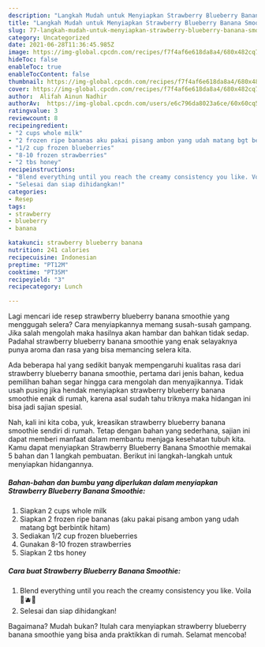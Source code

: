 ```yaml
---
description: "Langkah Mudah untuk Menyiapkan Strawberry Blueberry Banana Smoothie yang Enak"
title: "Langkah Mudah untuk Menyiapkan Strawberry Blueberry Banana Smoothie yang Enak"
slug: 77-langkah-mudah-untuk-menyiapkan-strawberry-blueberry-banana-smoothie-yang-enak
category: Uncategorized
date: 2021-06-28T11:36:45.985Z
image: https://img-global.cpcdn.com/recipes/f7f4af6e618da8a4/680x482cq70/strawberry-blueberry-banana-smoothie-foto-resep-utama.jpg
hideToc: false
enableToc: true
enableTocContent: false
thumbnail: https://img-global.cpcdn.com/recipes/f7f4af6e618da8a4/680x482cq70/strawberry-blueberry-banana-smoothie-foto-resep-utama.jpg
cover: https://img-global.cpcdn.com/recipes/f7f4af6e618da8a4/680x482cq70/strawberry-blueberry-banana-smoothie-foto-resep-utama.jpg
author:  Alifah Ainun Nadhir
authorAv:  https://img-global.cpcdn.com/users/e6c796da8023a6ce/60x60cq50/avatar.jpg
ratingvalue: 3
reviewcount: 8
recipeingredient:
- "2 cups whole milk"
- "2 frozen ripe bananas aku pakai pisang ambon yang udah matang bgt berbintik hitam"
- "1/2 cup frozen blueberries"
- "8-10 frozen strawberries"
- "2 tbs honey"
recipeinstructions:
- "Blend everything until you reach the creamy consistency you like. Voila 🍓🫐🍌"
- "Selesai dan siap dihidangkan!"
categories:
- Resep
tags:
- strawberry
- blueberry
- banana

katakunci: strawberry blueberry banana 
nutrition: 241 calories
recipecuisine: Indonesian
preptime: "PT12M"
cooktime: "PT35M"
recipeyield: "3"
recipecategory: Lunch

---
```



Lagi mencari ide resep strawberry blueberry banana smoothie yang menggugah selera? Cara menyiapkannya memang susah-susah gampang. Jika salah mengolah maka hasilnya akan hambar dan bahkan tidak sedap. Padahal strawberry blueberry banana smoothie yang enak selayaknya punya aroma dan rasa yang bisa memancing selera kita.




Ada beberapa hal yang sedikit banyak mempengaruhi kualitas rasa dari strawberry blueberry banana smoothie, pertama dari jenis bahan, kedua pemilihan bahan segar hingga cara mengolah dan menyajikannya. Tidak usah pusing jika hendak menyiapkan strawberry blueberry banana smoothie enak di rumah, karena asal sudah tahu triknya maka hidangan ini bisa jadi sajian spesial.


Nah, kali ini kita coba, yuk, kreasikan strawberry blueberry banana smoothie sendiri di rumah. Tetap dengan bahan yang sederhana, sajian ini dapat memberi manfaat dalam membantu menjaga kesehatan tubuh kita. Kamu dapat menyiapkan Strawberry Blueberry Banana Smoothie memakai 5 bahan dan 1 langkah pembuatan. Berikut ini langkah-langkah untuk menyiapkan hidangannya.

<!--inarticleads1-->

##### Bahan-bahan dan bumbu yang diperlukan dalam menyiapkan Strawberry Blueberry Banana Smoothie:

1. Siapkan 2 cups whole milk
1. Siapkan 2 frozen ripe bananas (aku pakai pisang ambon yang udah matang bgt berbintik hitam)
1. Sediakan 1/2 cup frozen blueberries
1. Gunakan 8-10 frozen strawberries
1. Siapkan 2 tbs honey




<!--inarticleads2-->

##### Cara buat Strawberry Blueberry Banana Smoothie:

1. Blend everything until you reach the creamy consistency you like. Voila 🍓🫐🍌
1. Selesai dan siap dihidangkan!



Bagaimana? Mudah bukan? Itulah cara menyiapkan strawberry blueberry banana smoothie yang bisa anda praktikkan di rumah. Selamat mencoba!
